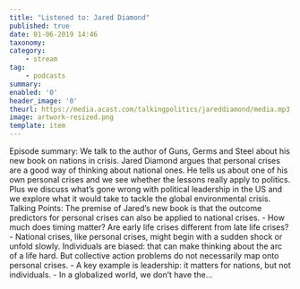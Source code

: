 ```yaml
---
title: "Listened to: Jared Diamond"
published: true
date: 01-06-2019 14:46
taxonomy:
category:
	- stream
tag:
	- podcasts
summary:
enabled: '0'
header_image: '0'
theurl: https://media.acast.com/talkingpolitics/jareddiamond/media.mp3
image: artwork-resized.png
template: item
---
```

 
Episode summary: We talk to the author of Guns, Germs and Steel about his new book on nations in crisis. Jared Diamond argues that personal crises are a good way of thinking about national ones. He tells us about one of his own personal crises and we see whether the lessons really apply to politics. Plus we discuss what’s gone wrong with political leadership in the US and we explore what it would take to tackle the global environmental crisis. Talking Points: The premise of Jared’s new book is that the outcome predictors for personal crises can also be applied to national crises. - How much does timing matter? Are early life crises different from late life crises? - National crises, like personal crises, might begin with a sudden shock or unfold slowly. Individuals are biased: that can make thinking about the arc of a life hard. But collective action problems do not necessarily map onto personal crises. - A key example is leadership: it matters for nations, but not individuals. - In a globalized world, we don’t have the…
